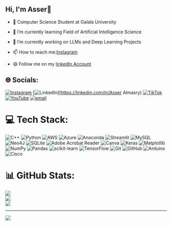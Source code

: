 ## Hi, I'm Asser👋

- 💫 Computer Science Student at Galala University<br/>

- 🌱 I’m currently learning Field of Artificial Intelligence Science<br/>
- 🔭 I’m currently working on LLMs and Deep Learning Projects<br/>
- 📫 How to reach me:[Instagram](https://www.instagram.com/asermohamed111?igsh=eHdvM25hd291cTBl)
- 😄 Follow me on my [linkedIn Account](http://www.linkedin.com/in/aser-almasry-505a821b5)


## 🌐 Socials:
[![Instagram](https://img.shields.io/badge/Instagram-%23E4405F.svg?logo=Instagram&logoColor=white)](https://instagram.com/asermohamed111) [![LinkedIn](https://img.shields.io/badge/LinkedIn-%230077B5.svg?logo=linkedin&logoColor=white)](https://linkedin.com/in/Asser Almasry) [![TikTok](https://img.shields.io/badge/TikTok-%23000000.svg?logo=TikTok&logoColor=white)](https://tiktok.com/@aser_alex) [![YouTube](https://img.shields.io/badge/YouTube-%23FF0000.svg?logo=YouTube&logoColor=white)](https://youtube.com/@aseralmasry4320) [![email](https://img.shields.io/badge/Email-D14836?logo=gmail&logoColor=white)](mailto:aseralmasry429@gmail.com) 

# 💻 Tech Stack:
![C++](https://img.shields.io/badge/c++-%2300599C.svg?style=for-the-badge&logo=c%2B%2B&logoColor=white) ![Python](https://img.shields.io/badge/python-3670A0?style=for-the-badge&logo=python&logoColor=ffdd54) ![AWS](https://img.shields.io/badge/AWS-%23FF9900.svg?style=for-the-badge&logo=amazon-aws&logoColor=white) ![Azure](https://img.shields.io/badge/azure-%230072C6.svg?style=for-the-badge&logo=microsoftazure&logoColor=white) ![Anaconda](https://img.shields.io/badge/Anaconda-%2344A833.svg?style=for-the-badge&logo=anaconda&logoColor=white) ![Streamlit](https://img.shields.io/badge/Streamlit-%23FE4B4B.svg?style=for-the-badge&logo=streamlit&logoColor=white) ![MySQL](https://img.shields.io/badge/mysql-4479A1.svg?style=for-the-badge&logo=mysql&logoColor=white) ![Neo4J](https://img.shields.io/badge/Neo4j-008CC1?style=for-the-badge&logo=neo4j&logoColor=white) ![SQLite](https://img.shields.io/badge/sqlite-%2307405e.svg?style=for-the-badge&logo=sqlite&logoColor=white) ![Adobe Acrobat Reader](https://img.shields.io/badge/Adobe%20Acrobat%20Reader-EC1C24.svg?style=for-the-badge&logo=Adobe%20Acrobat%20Reader&logoColor=white) ![Canva](https://img.shields.io/badge/Canva-%2300C4CC.svg?style=for-the-badge&logo=Canva&logoColor=white) ![Keras](https://img.shields.io/badge/Keras-%23D00000.svg?style=for-the-badge&logo=Keras&logoColor=white) ![Matplotlib](https://img.shields.io/badge/Matplotlib-%23ffffff.svg?style=for-the-badge&logo=Matplotlib&logoColor=black) ![NumPy](https://img.shields.io/badge/numpy-%23013243.svg?style=for-the-badge&logo=numpy&logoColor=white) ![Pandas](https://img.shields.io/badge/pandas-%23150458.svg?style=for-the-badge&logo=pandas&logoColor=white) ![scikit-learn](https://img.shields.io/badge/scikit--learn-%23F7931E.svg?style=for-the-badge&logo=scikit-learn&logoColor=white) ![TensorFlow](https://img.shields.io/badge/TensorFlow-%23FF6F00.svg?style=for-the-badge&logo=TensorFlow&logoColor=white) ![Git](https://img.shields.io/badge/git-%23F05033.svg?style=for-the-badge&logo=git&logoColor=white) ![GitHub](https://img.shields.io/badge/github-%23121011.svg?style=for-the-badge&logo=github&logoColor=white) ![Arduino](https://img.shields.io/badge/-Arduino-00979D?style=for-the-badge&logo=Arduino&logoColor=white) ![Cisco](https://img.shields.io/badge/cisco-%23049fd9.svg?style=for-the-badge&logo=cisco&logoColor=black)
# 📊 GitHub Stats:
![](https://github-readme-stats.vercel.app/api?username=AsserAlmasry&theme=radical&hide_border=false&include_all_commits=true&count_private=false)<br/>
![](https://nirzak-streak-stats.vercel.app/?user=AsserAlmasry&theme=radical&hide_border=false)<br/>
![](https://github-readme-stats.vercel.app/api/top-langs/?username=AsserAlmasry&theme=radical&hide_border=false&include_all_commits=true&count_private=false&layout=compact)

---
[![](https://visitcount.itsvg.in/api?id=AsserAlmasry&icon=0&color=0)](https://visitcount.itsvg.in)

<!-- Proudly created with GPRM ( https://gprm.itsvg.in ) -->
